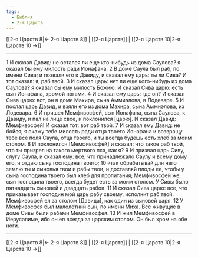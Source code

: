 ```yaml
---
tags:
  - Библия
  - 2-я_Царств
---
```

[[2-я Царств 8|← 2-я Царств 8]] | [[2-я Царств]] | [[2-я Царств 10|2-я Царств 10 →]]

---
1 И сказал Давид: не остался ли еще кто-нибудь из дома Саулова? я оказал бы ему милость ради Ионафана.
2 В доме Саула был раб, по имени Сива; и позвали его к Давиду, и сказал ему царь: ты ли Сива? И тот сказал: я, раб твой.
3 И сказал царь: нет ли еще кого-нибудь из дома Саулова? я оказал бы ему милость Божию. И сказал Сива царю: есть сын Ионафана, хромой ногами.
4 И сказал ему царь: где он? И сказал Сива царю: вот, он в доме Махира, сына Аммиэлова, в Лодеваре.
5 И послал царь Давид, и взяли его из дома Махира, сына Аммиэлова, из Лодевара.
6 И пришел Мемфивосфей, сын Ионафана, сына Саулова, к Давиду, и пал на лице свое, и поклонился [царю]. И сказал Давид: Мемфивосфей! И сказал тот: вот раб твой.
7 И сказал ему Давид: не бойся; я окажу тебе милость ради отца твоего Ионафана и возвращу тебе все поля Саула, отца твоего, и ты всегда будешь есть хлеб за моим столом.
8 И поклонился [Мемфивосфей] и сказал: что такое раб твой, что ты призрел на такого мертвого пса, как я?
9 И призвал царь Сиву, слугу Саула, и сказал ему: все, что принадлежало Саулу и всему дому его, я отдаю сыну господина твоего;
10 итак обрабатывай для него землю ты и сыновья твои и рабы твои, и доставляй плоды ее, чтобы у сына господина твоего был хлеб для пропитания; Мемфивосфей же, сын господина твоего, всегда будет есть за моим столом. У Сивы было пятнадцать сыновей и двадцать рабов.
11 И сказал Сива царю: все, что приказывает господин мой царь рабу своему, исполнит раб твой. Мемфивосфей ел за столом [Давида], как один из сыновей царя.
12 У Мемфивосфея был малолетний сын, по имени Миха. Все живущие в доме Сивы были рабами Мемфивосфея.
13 И жил Мемфивосфей в Иерусалиме, ибо он ел всегда за царским столом. Он был хром на обе ноги.

---
[[2-я Царств 8|← 2-я Царств 8]] | [[2-я Царств]] | [[2-я Царств 10|2-я Царств 10 →]]